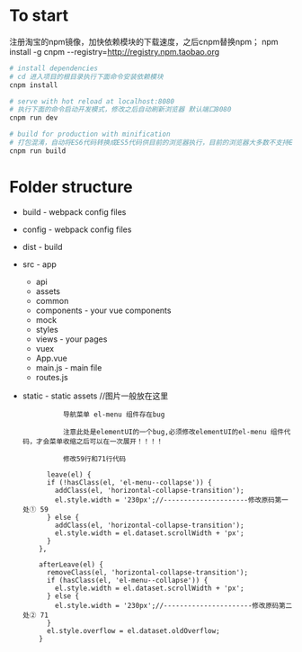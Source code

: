 
# To start
注册淘宝的npm镜像，加快依赖模块的下载速度，之后cnpm替换npm；
npm install -g cnpm --registry=http://registry.npm.taobao.org

``` bash
# install dependencies
# cd 进入项目的根目录执行下面命令安装依赖模块
cnpm install

# serve with hot reload at localhost:8080
# 执行下面的命令启动开发模式，修改之后自动刷新浏览器 默认端口8080
cnpm run dev

# build for production with minification
# 打包混淆，自动将ES6代码转换成ES5代码供目前的浏览器执行，目前的浏览器大多数不支持ES6
cnpm run build

```

# Folder structure
* build - webpack config files
* config - webpack config files
* dist - build
* src - app
    * api
    * assets
    * common
    * components - your vue components
    * mock
    * styles
    * views - your pages
    * vuex
    * App.vue
    * main.js - main file
    * routes.js
* static - static assets //图片一般放在这里



	            导航菜单 el-menu 组件存在bug  
				
				注意此处是elementUI的一个bug,必须修改elementUI的el-menu 组件代码，才会菜单收缩之后可以在一次展开！！！！  
				
				修改59行和71行代码  
				
			leave(el) {
            if (!hasClass(el, 'el-menu--collapse')) {
              addClass(el, 'horizontal-collapse-transition');
              el.style.width = '230px';//---------------------修改原码第一处① 59
            } else {
              addClass(el, 'horizontal-collapse-transition');
              el.style.width = el.dataset.scrollWidth + 'px';
            }
          },

          afterLeave(el) {
            removeClass(el, 'horizontal-collapse-transition');
            if (hasClass(el, 'el-menu--collapse')) {
              el.style.width = el.dataset.scrollWidth + 'px';
            } else {
              el.style.width = '230px';//----------------------修改原码第二处② 71
            }
            el.style.overflow = el.dataset.oldOverflow;
          }

